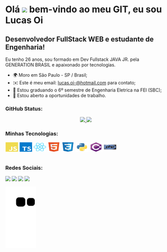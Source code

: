 <!-- Hi there 👋-->

<!--
**LucasOii/lucasoii** is a ✨ _special_ ✨ repository because its `README.md` (this file) appears on your GitHub profile.

Here are some ideas to get you started:

- 🔭 I’m currently working on ...
- 🌱 I’m currently learning ...
- 👯 I’m looking to collaborate on ...
- 🤔 I’m looking for help with ...
- 💬 Ask me about ...
- 📫 How to reach me: ...
- 😄 Pronouns: ...
- ⚡ Fun fact: ...
-->
# Olá <img src="https://media.giphy.com/media/hvRJCLFzcasrR4ia7z/giphy.gif" width="25px"> bem-vindo ao meu GIT, eu sou Lucas Oi

## Desenvolvedor FullStack WEB e estudante de Engenharia!

Eu tenho 26 anos, sou formado em Dev Fullstack JAVA JR. pela GENERATION BRASIL e apaixonado por tecnologias.

- 🌍 Moro em São Paulo - SP / Brasil;
- ✉️ Este é meu email: [lucas.oi-@hotmail.com](mailto:lucas.oi-@hotmail.com) para contato;
- 🧠 Estou graduando o 6º semestre de Engenharia Eletrica na FEI (SBC);
- 🤝 Estou aberto a oportunidades de trabalho.

### GitHub Status:
<div align="center">  
  <a href="https://github.com/lucasoii">
  <img height="180em" src="https://github-readme-stats.vercel.app/api?username=lucasoii&show_icons=true&theme=dark&include_all_commits=true&count_private=true"/>
  <img height="180em" src="https://github-readme-stats.vercel.app/api/top-langs/?username=lucasoii&layout=compact&langs_count=7&theme=dark"/>
  <! height="180em" src="https://github-readme-streak-stats.herokuapp.com/?user=lucasoii&stroke=ffffff&background=171717&ring=3382ed&fire=3382ed&currStreakNum=ffffff&currStreakLabel=3382ed&sideNums=ffffff&sideLabels=ffffff&dates=ffffff&hide_border=false" /> 
  </a>
</div>

### Minhas Tecnologias:
<div style="display: inline_block">
  <img align="center" alt="Lucas-Js" height="30" width="40" src="https://raw.githubusercontent.com/devicons/devicon/master/icons/javascript/javascript-plain.svg">
  <img align="center" alt="Lucas-Ts" height="30" width="40" src="https://raw.githubusercontent.com/devicons/devicon/master/icons/typescript/typescript-plain.svg">
  <img align="center" alt="Lucas-React" height="30" width="40" src="https://raw.githubusercontent.com/devicons/devicon/master/icons/react/react-original.svg">
  <img align="center" alt="Lucas-HTML" height="30" width="40" src="https://raw.githubusercontent.com/devicons/devicon/master/icons/html5/html5-original.svg">
  <img align="center" alt="Lucas-CSS" height="30" width="40" src="https://raw.githubusercontent.com/devicons/devicon/master/icons/css3/css3-original.svg">
  <img align="center" alt="Lucas-Python" height="30" width="40" src="https://raw.githubusercontent.com/devicons/devicon/master/icons/python/python-original.svg">
  <img align="center" alt="Lucas-Csharp" height="30" width="40" src="https://raw.githubusercontent.com/devicons/devicon/master/icons/csharp/csharp-original.svg">
  <img align="center" alt="Lucas-PHP" height="30" width="40" src="https://raw.githubusercontent.com/devicons/devicon/master/icons/php/php-original.svg">  
</div><br>
 
 ### Redes Sociais:
<div>   
  <a href="https://www.instagram.com/lucas_o.i/" target="_blank"><img src="https://img.shields.io/badge/-Instagram-%23E4405F?style=for-the-badge&logo=instagram&logoColor=white" target="_blank"></a>
 	 <a href="https://discord.gg/_Lucas_Oi#4789" target="_blank"><img src="https://img.shields.io/badge/Discord-7289DA?style=for-the-badge&logo=discord&logoColor=white" target="_blank"></a> 
  <a href = "mailto:lucasoi37@gmail.com"><img src="https://img.shields.io/badge/-Gmail-%23333?style=for-the-badge&logo=gmail&logoColor=white" target="_blank"></a>
  <a href="https://www.linkedin.com/in/lucas-de-oliveira-oi/" target="_blank"><img src="https://img.shields.io/badge/-LinkedIn-%230077B5?style=for-the-badge&logo=linkedin&logoColor=white" target="_blank"></a> 
 
  ![Snake animation](https://github.com/rafaballerini/rafaballerini/blob/output/github-contribution-grid-snake.svg)
  
    
</div>
